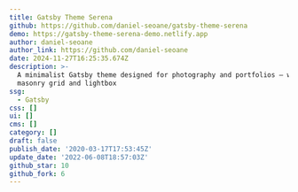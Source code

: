 ```yaml
---
title: Gatsby Theme Serena
github: https://github.com/daniel-seoane/gatsby-theme-serena
demo: https://gatsby-theme-serena-demo.netlify.app
author: daniel-seoane
author_link: https://github.com/daniel-seoane
date: 2024-11-27T16:25:35.674Z
description: >-
  A minimalist Gatsby theme designed for photography and portfolios — with a
  masonry grid and lightbox
ssg:
  - Gatsby
css: []
ui: []
cms: []
category: []
draft: false
publish_date: '2020-03-17T17:53:45Z'
update_date: '2022-06-08T18:57:03Z'
github_star: 10
github_fork: 6
---
```

